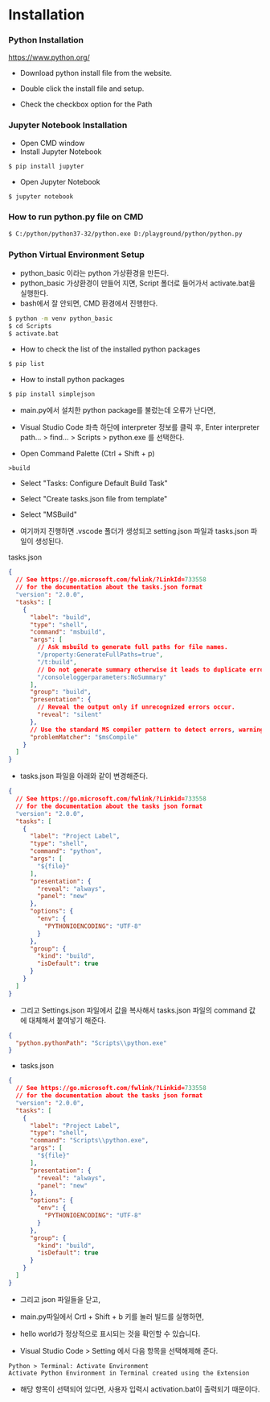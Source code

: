 # Installation

### Python Installation
https://www.python.org/

* Download python install file from the website.

* Double click the install file and setup.

* Check the checkbox option for the Path

### Jupyter Notebook Installation

* Open CMD window
* Install Jupyter Notebook
```bash
$ pip install jupyter 
```
* Open Jupyter Notebook
```bash
$ jupyter notebook 
```

### How to run python.py file on CMD
```bash
$ C:/python/python37-32/python.exe D:/playground/python/python.py
```

### Python Virtual Environment Setup
* python_basic 이라는 python 가상환경을 만든다.
* python_basic 가상환경이 만들어 지면, Script 폴더로 들어가서 activate.bat을 실행한다.
* bash에서 잘 안되면, CMD 환경에서 진행한다.
```bash
$ python -m venv python_basic
$ cd Scripts
$ activate.bat
```
* How to check the list of the installed python packages
```bash
$ pip list
```
* How to install python packages
```bash
$ pip install simplejson
```
* main.py에서 설치한 python package를 불렀는데 오류가 난다면, 
* Visual Studio Code 좌측 하단에 interpreter 정보를 클릭 후, Enter interpreter path... > find... > Scripts > python.exe 를 선택한다.




* Open Command Palette (Ctrl + Shift + p)
```
>build
```
* Select "Tasks: Configure Default Build Task"
* Select "Create tasks.json file from template"
* Select "MSBuild"

* 여기까지 진행하면 .vscode 폴더가 생성되고 setting.json 파일과 tasks.json 파일이 생성된다.

tasks.json
```json
{
  // See https://go.microsoft.com/fwlink/?LinkId=733558
  // for the documentation about the tasks.json format
  "version": "2.0.0",
  "tasks": [
    {
      "label": "build",
      "type": "shell",
      "command": "msbuild",
      "args": [
        // Ask msbuild to generate full paths for file names.
        "/property:GenerateFullPaths=true",
        "/t:build",
        // Do not generate summary otherwise it leads to duplicate errors in Problems panel
        "/consoleloggerparameters:NoSummary"
      ],
      "group": "build",
      "presentation": {
        // Reveal the output only if unrecognized errors occur.
        "reveal": "silent"
      },
      // Use the standard MS compiler pattern to detect errors, warnings and infos
      "problemMatcher": "$msCompile"
    }
  ]
}
```

* tasks.json 파일을 아래와 같이 변경해준다.
```json
{
  // See https://go.microsoft.com/fwlink/?Linkid=733558
  // for the documentation about the tasks json format
  "version": "2.0.0",
  "tasks": [
    {
      "label": "Project Label",
      "type": "shell",
      "command": "python",
      "args": [
        "${file}"
      ],
      "presentation": {
        "reveal": "always",
        "panel": "new"
      },
      "options": {
        "env": {
          "PYTHONIOENCODING": "UTF-8"
        }
      },
      "group": {
        "kind": "build",
        "isDefault": true
      }
    }
  ]
}
```

* 그리고 Settings.json 파일에서 값을 복사해서 tasks.json 파일의 command 값에 대체해서 붙여넣기 해준다.
```json
{
  "python.pythonPath": "Scripts\\python.exe"
}
```
* tasks.json
```json
{
  // See https://go.microsoft.com/fwlink/?Linkid=733558
  // for the documentation about the tasks json format
  "version": "2.0.0",
  "tasks": [
    {
      "label": "Project Label",
      "type": "shell",
      "command": "Scripts\\python.exe",
      "args": [
        "${file}"
      ],
      "presentation": {
        "reveal": "always",
        "panel": "new"
      },
      "options": {
        "env": {
          "PYTHONIOENCODING": "UTF-8"
        }
      },
      "group": {
        "kind": "build",
        "isDefault": true
      }
    }
  ]
}
```

* 그리고 json 파일들을 닫고,
* main.py파일에서 Crtl + Shift + b 키를 눌러 빌드를 실행하면, 
* hello world가 정상적으로 표시되는 것을 확인할 수 있습니다.

* Visual Studio Code > Setting 에서 다음 항목을 선택해제해 준다.
```
Python > Terminal: Activate Environment
Activate Python Environment in Terminal created using the Extension
```
* 해당 항목이 선택되어 있다면, 사용자 입력시 activation.bat이 출력되기 때문이다.
